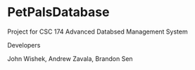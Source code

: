 # PetPalsDatabase
Project for CSC 174 Advanced Databsed Management System

Developers

John Wishek, Andrew Zavala, Brandon Sen
